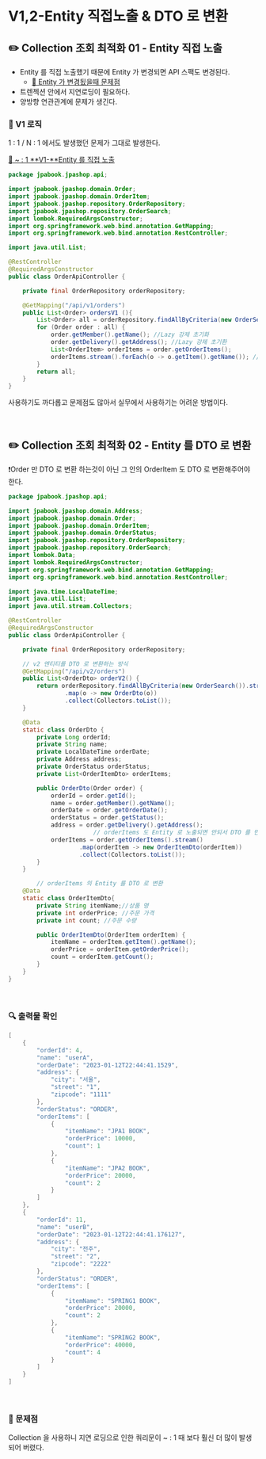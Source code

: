 # V1,2-Entity 직접노출 & DTO 로 변환

## ✏️ Collection 조회 최적화 01 -  Entity 직접 노출

- Entity 를 직접 노출했기 때문에 Entity 가 변경되면 API 스팩도 변경된다.
    - [🔗 Entity 가 변경됬을때 문제점](https://github.com/choideakook/TIL/blob/main/Spring/4%20JPA%20활용2/1%20API%20개발%20기본/230111%201%20회원%20등록%20API.md)
- 트렌젝션 안에서 지연로딩이 필요하다.
- 양방향 연관관계에 문제가 생긴다.

### 📍 V1 로직

1 : 1 / N : 1 에서도 발생했던 문제가 그대로 발생한다.

[🔗 ~ : 1 **V1-**Entity 를 직접 노출](https://github.com/choideakook/TIL/blob/main/Spring/4%20JPA%20활용2/2%20API%20지연로딩과%20성능%20최적화/230112%202%20V1-Entity%20를%20직접%20노출.md)

```java
package jpabook.jpashop.api;

import jpabook.jpashop.domain.Order;
import jpabook.jpashop.domain.OrderItem;
import jpabook.jpashop.repository.OrderRepository;
import jpabook.jpashop.repository.OrderSearch;
import lombok.RequiredArgsConstructor;
import org.springframework.web.bind.annotation.GetMapping;
import org.springframework.web.bind.annotation.RestController;

import java.util.List;

@RestController
@RequiredArgsConstructor
public class OrderApiController {

    private final OrderRepository orderRepository;

    @GetMapping("/api/v1/orders")
    public List<Order> ordersV1 (){
        List<Order> all = orderRepository.findAllByCriteria(new OrderSearch());
        for (Order order : all) {
            order.getMember().getName(); //Lazy 강제 초기화
            order.getDelivery().getAddress(); //Lazy 강제 초기환
            List<OrderItem> orderItems = order.getOrderItems();
            orderItems.stream().forEach(o -> o.getItem().getName()); //Lazy 강제초기화
        }
        return all;
    }
}
```

사용하기도 까다롭고 문제점도 많아서 실무에서 사용하기는 어려운 방법이다.

<br>

## ✏️ Collection 조회 최적화 02 - Entity 를 DTO 로 변환

❗️Order 만 DTO 로 변환 하는것이 아닌 그 안의 OrderItem 도 DTO 로 변환해주어야 한다.

```java
package jpabook.jpashop.api;

import jpabook.jpashop.domain.Address;
import jpabook.jpashop.domain.Order;
import jpabook.jpashop.domain.OrderItem;
import jpabook.jpashop.domain.OrderStatus;
import jpabook.jpashop.repository.OrderRepository;
import jpabook.jpashop.repository.OrderSearch;
import lombok.Data;
import lombok.RequiredArgsConstructor;
import org.springframework.web.bind.annotation.GetMapping;
import org.springframework.web.bind.annotation.RestController;

import java.time.LocalDateTime;
import java.util.List;
import java.util.stream.Collectors;

@RestController
@RequiredArgsConstructor
public class OrderApiController {

    private final OrderRepository orderRepository;

    // v2 엔티티를 DTO 로 변환하는 방식
    @GetMapping("/api/v2/orders")
    public List<OrderDto> orderV2() {
        return orderRepository.findAllByCriteria(new OrderSearch()).stream()
                .map(o -> new OrderDto(o))
                .collect(Collectors.toList());
    }

    @Data
    static class OrderDto {
        private Long orderId;
        private String name;
        private LocalDateTime orderDate;
        private Address address;
        private OrderStatus orderStatus;
        private List<OrderItemDto> orderItems;

        public OrderDto(Order order) {
            orderId = order.getId();
            name = order.getMember().getName();
            orderDate = order.getOrderDate();
            orderStatus = order.getStatus();
            address = order.getDelivery().getAddress();
						// orderItems 도 Entity 로 노출되면 안되서 DTO 를 만들어 줘야 한다.
            orderItems = order.getOrderItems().stream()
                    .map(orderItem -> new OrderItemDto(orderItem))
                    .collect(Collectors.toList());
        }
    }

		// orderItems 의 Entity 를 DTO 로 변환
    @Data
    static class OrderItemDto{
        private String itemName;//상품 명
        private int orderPrice; //주문 가격
        private int count; //주문 수량

        public OrderItemDto(OrderItem orderItem) {
            itemName = orderItem.getItem().getName();
            orderPrice = orderItem.getOrderPrice();
            count = orderItem.getCount();
        }
    }
}
```

<br>

### 🔍 출력물 확인

```java
[
    {
        "orderId": 4,
        "name": "userA",
        "orderDate": "2023-01-12T22:44:41.1529",
        "address": {
            "city": "서울",
            "street": "1",
            "zipcode": "1111"
        },
        "orderStatus": "ORDER",
        "orderItems": [
            {
                "itemName": "JPA1 BOOK",
                "orderPrice": 10000,
                "count": 1
            },
            {
                "itemName": "JPA2 BOOK",
                "orderPrice": 20000,
                "count": 2
            }
        ]
    },
    {
        "orderId": 11,
        "name": "userB",
        "orderDate": "2023-01-12T22:44:41.176127",
        "address": {
            "city": "전주",
            "street": "2",
            "zipcode": "2222"
        },
        "orderStatus": "ORDER",
        "orderItems": [
            {
                "itemName": "SPRING1 BOOK",
                "orderPrice": 20000,
                "count": 2
            },
            {
                "itemName": "SPRING2 BOOK",
                "orderPrice": 40000,
                "count": 4
            }
        ]
    }
]
```

<br>

### 📍 문제점

Collection 을 사용하니 지연 로딩으로 인한 쿼리문이 ~ : 1 때 보다 훨신 더 많이 발생되어 버렸다.